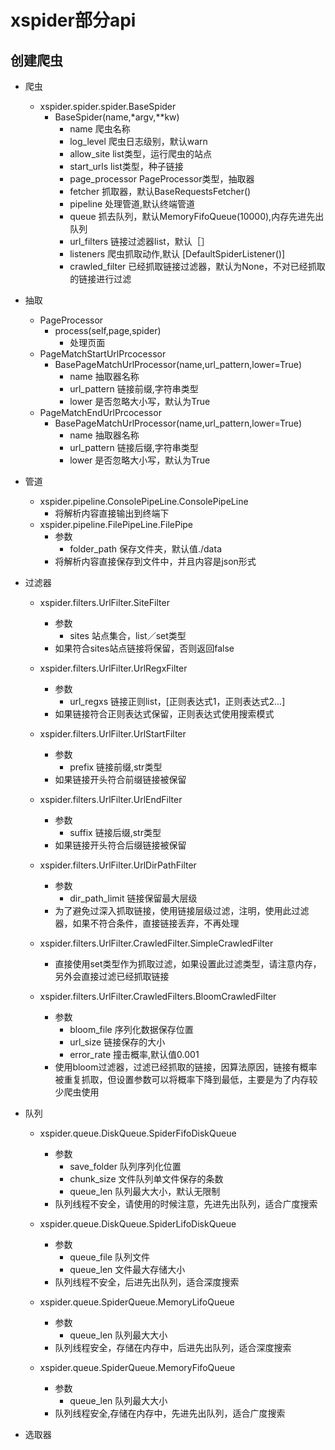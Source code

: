 xspider部分api
========


创建爬虫
-------
+ 爬虫
    + xspider.spider.spider.BaseSpider
        - BaseSpider(name,*argv,**kw)
            - name 爬虫名称
            - log_level 爬虫日志级别，默认warn
            - allow_site list类型，运行爬虫的站点
            - start_urls list类型，种子链接
            - page_processor PageProcessor类型，抽取器
            - fetcher 抓取器，默认BaseRequestsFetcher()
            - pipeline 处理管道,默认终端管道
            - queue 抓去队列，默认MemoryFifoQueue(10000),内存先进先出队列
            - url_filters 链接过滤器list，默认［］
            - listeners 爬虫抓取动作,默认 [DefaultSpiderListener()]
            - crawled_filter 已经抓取链接过滤器，默认为None，不对已经抓取的链接进行过滤
+ 抽取
    + PageProcessor
        - process(self,page,spider)
            - 处理页面
    + PageMatchStartUrlPrcocessor
        - BasePageMatchUrlProcessor(name,url_pattern,lower=True)
            - name 抽取器名称
            - url_pattern 链接前缀,字符串类型
            - lower 是否忽略大小写，默认为True
    + PageMatchEndUrlPrcocessor
        - BasePageMatchUrlProcessor(name,url_pattern,lower=True)
            - name 抽取器名称
            - url_pattern 链接后缀,字符串类型
            - lower 是否忽略大小写，默认为True 
+ 管道
    + xspider.pipeline.ConsolePipeLine.ConsolePipeLine
        - 将解析内容直接输出到终端下
    + xspider.pipeline.FilePipeLine.FilePipe
        - 参数
            - folder_path 保存文件夹，默认值./data
        - 将解析内容直接保存到文件中，并且内容是json形式
+ 过滤器
    + xspider.filters.UrlFilter.SiteFilter
        - 参数
            - sites 站点集合，list／set类型
        - 如果符合sites站点链接将保留，否则返回false
        
    + xspider.filters.UrlFilter.UrlRegxFilter
        - 参数
            - url_regxs 链接正则list，[正则表达式1，正则表达式2...]
        - 如果链接符合正则表达式保留，正则表达式使用搜索模式

    + xspider.filters.UrlFilter.UrlStartFilter
        - 参数
            - prefix 链接前缀,str类型
        - 如果链接开头符合前缀链接被保留

    + xspider.filters.UrlFilter.UrlEndFilter
        - 参数
            - suffix 链接后缀,str类型
        - 如果链接开头符合后缀链接被保留

    + xspider.filters.UrlFilter.UrlDirPathFilter
        - 参数
            - dir_path_limit 链接保留最大层级
        - 为了避免过深入抓取链接，使用链接层级过滤，注明，使用此过滤器，如果不符合条件，直接链接丢弃，不再处理

    + xspider.filters.UrlFilter.CrawledFilter.SimpleCrawledFilter
        - 直接使用set类型作为抓取过滤，如果设置此过滤类型，请注意内存，另外会直接过滤已经抓取链接
    + xspider.filters.UrlFilter.CrawledFilters.BloomCrawledFilter
        - 参数
            - bloom_file 序列化数据保存位置
            - url_size 链接保存的大小
            - error_rate 撞击概率,默认值0.001
        - 使用bloom过滤器，过滤已经抓取的链接，因算法原因，链接有概率被重复抓取，但设置参数可以将概率下降到最低，主要是为了内存较少爬虫使用
+ 队列
    + xspider.queue.DiskQueue.SpiderFifoDiskQueue
        - 参数
            - save_folder 队列序列化位置
            - chunk_size 文件队列单文件保存的条数
            - queue_len 队列最大大小，默认无限制
        - 队列线程不安全，请使用的时候注意，先进先出队列，适合广度搜索

    + xspider.queue.DiskQueue.SpiderLifoDiskQueue
        - 参数
            - queue_file 队列文件
            - queue_len 文件最大存储大小
        - 队列线程不安全，后进先出队列，适合深度搜索

    + xspider.queue.SpiderQueue.MemoryLifoQueue
        - 参数
            - queue_len 队列最大大小
        - 队列线程安全，存储在内存中，后进先出队列，适合深度搜索

    + xspider.queue.SpiderQueue.MemoryFifoQueue
        - 参数
            - queue_len 队列最大大小
        - 队列线程安全,存储在内存中，先进先出队列，适合广度搜索

+ 选取器
